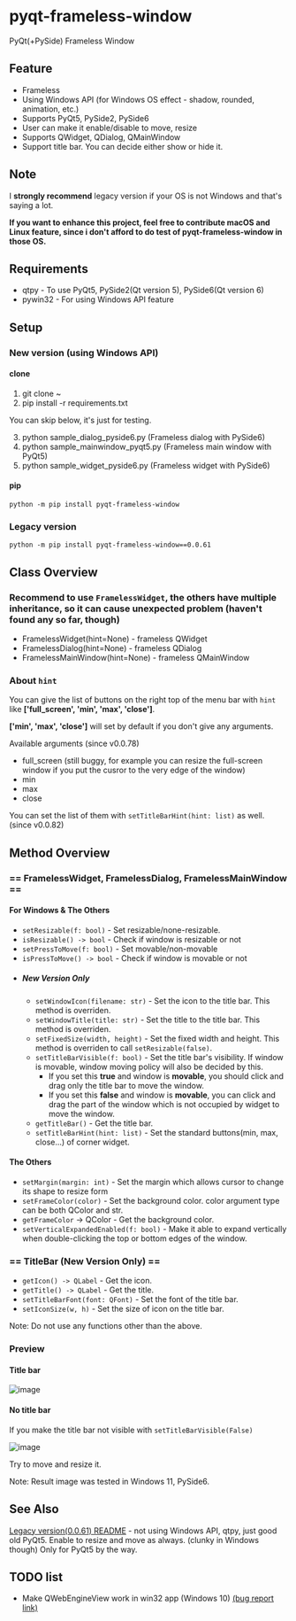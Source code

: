# pyqt-frameless-window
PyQt(+PySide) Frameless Window

## Feature
* Frameless
* Using Windows API (for Windows OS effect - shadow, rounded, animation, etc.) 
* Supports PyQt5, PySide2, PySide6
* User can make it enable/disable to move, resize
* Supports QWidget, QDialog, QMainWindow
* Support title bar. You can decide either show or hide it.

## Note
I <b>strongly recommend</b> legacy version if your OS is not Windows and that's saying a lot.

<b>If you want to enhance this project, feel free to contribute macOS and Linux feature, since i don't afford to do test of pyqt-frameless-window in those OS.</b>

## Requirements
* qtpy - To use PyQt5, PySide2(Qt version 5), PySide6(Qt version 6)
* pywin32 - For using Windows API feature

## Setup

### New version (using Windows API)
#### clone
1. git clone ~
2. pip install -r requirements.txt

You can skip below, it's just for testing. 

3. python sample_dialog_pyside6.py (Frameless dialog with PySide6)
4. python sample_mainwindow_pyqt5.py (Frameless main window with PyQt5)
5. python sample_widget_pyside6.py (Frameless widget with PySide6)

#### pip
`python -m pip install pyqt-frameless-window`

### Legacy version

`python -m pip install pyqt-frameless-window==0.0.61`

## Class Overview
### Recommend to use `FramelessWidget`, the others have multiple inheritance, so it can cause unexpected problem (haven't found any so far, though)
* FramelessWidget(hint=None) - frameless QWidget
* FramelessDialog(hint=None) - frameless QDialog
* FramelessMainWindow(hint=None) - frameless QMainWindow

### About `hint`
You can give the list of buttons on the right top of the menu bar with `hint` like <b>['full_screen', 'min', 'max', 'close']</b>. 

<b>['min', 'max', 'close']</b> will set by default if you don't give any arguments.

Available arguments (since v0.0.78)
* full_screen (still buggy, for example you can resize the full-screen window if you put the cusror to the very edge of the window)
* min
* max
* close

You can set the list of them with `setTitleBarHint(hint: list)` as well. (since v0.0.82)

## Method Overview
### == FramelessWidget, FramelessDialog, FramelessMainWindow ==
#### For Windows & The Others
* `setResizable(f: bool)` - Set resizable/none-resizable.
* `isResizable() -> bool` - Check if window is resizable or not
* `setPressToMove(f: bool)` - Set movable/non-movable
* `isPressToMove() -> bool` - Check if window is movable or not
* ##### New Version Only
   * `setWindowIcon(filename: str)` - Set the icon to the title bar. This method is overriden.
   * `setWindowTitle(title: str)` - Set the title to the title bar. This method is overriden.
   * `setFixedSize(width, height)` - Set the fixed width and height. This method is overriden to call `setResizable(false)`.
   * `setTitleBarVisible(f: bool)` - Set the title bar's visibility. If window is movable, window moving policy will also be decided by this.
       * If you set this <b>true</b> and window is <b>movable</b>, you should click and drag only the title bar to move the window.
       * If you set this <b>false</b> and window is <b>movable</b>, you can click and drag the part of the window which is not occupied by widget to move the window.
   * `getTitleBar()` - Get the title bar.
   * `setTitleBarHint(hint: list)` - Set the standard buttons(min, max, close...) of corner widget.
#### The Others
* `setMargin(margin: int)` - Set the margin which allows cursor to change its shape to resize form
* `setFrameColor(color)` - Set the background color. color argument type can be both QColor and str.
* `getFrameColor` -> QColor - Get the background color.
* `setVerticalExpandedEnabled(f: bool)` - Make it able to expand vertically when double-clicking the top or bottom edges of the window.
### == TitleBar (New Version Only) ==
* `getIcon() -> QLabel` - Get the icon.
* `getTitle() -> QLabel` - Get the title.
* `setTitleBarFont(font: QFont)` - Set the font of the title bar.
* `setIconSize(w, h)` - Set the size of icon on the title bar.

Note: Do not use any functions other than the above.

### Preview

#### Title bar

![image](https://user-images.githubusercontent.com/55078043/201617865-a613c415-61df-4402-a420-7c15ce3bb868.png)

#### No title bar 

If you make the title bar not visible with `setTitleBarVisible(False)`

![image](https://user-images.githubusercontent.com/55078043/202587513-62a8b31d-df94-47a6-a13c-c3d45d6ce3a2.png)

Try to move and resize it.

Note: Result image was tested in Windows 11, PySide6.

## See Also

<a href="https://github.com/yjg30737/pyqt-frameless-window/tree/b84dd1ba421aa7f3f940229ce6379611380f5e35">Legacy version(0.0.61) README</a> - not using Windows API, qtpy, just good old PyQt5. Enable to resize and move as always. (clunky in Windows though) Only for PyQt5 by the way.

## TODO list
* Make QWebEngineView work in win32 app (Windows 10) <a href="https://bugreports.qt.io/browse/PYSIDE-2248">(bug report link)</a>
